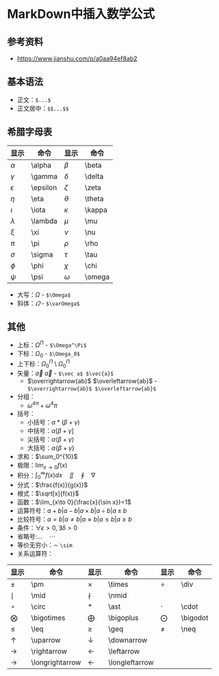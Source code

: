 # MarkDown中插入数学公式

## 参考资料

- https://www.jianshu.com/p/a0aa94ef8ab2

## 基本语法

- 正文：`$...$`
- 正文居中：`$$...$$`

## 希腊字母表

|显示|命令|显示|命令|
|----|----|----|----|
|$\alpha$|\alpha|$\beta$|\beta|
|$\gamma$|\gamma|$\delta$|\delta|
|$\epsilon$|\epsilon|$\zeta$|\zeta|
|$\eta$|\eta|$\theta$|\theta|
|$\iota$|\iota|$\kappa$|\kappa|
|$\lambda$|\lambda|$\mu$|\mu|
|$\xi$|\xi|$\nu$|\nu|
|$\pi$|\pi|$\rho$|\rho|
|$\sigma$|\sigma|$\tau$|\tau|
|$\phi$|\phi|$\chi$|\chi|
|$\psi$|\psi|$\omega$|\omega|

- 大写：$\Omega$ - `$\Omega$`
- 斜体：$\varOmega$ - `$\varOmega$`

## 其他

- 上标：$\Omega^\Pi$ - `$\Omega^\Pi$`
- 下标：$\Omega_0$ - `$\Omega_0$`
- 上下标：$\Omega^\Pi_0$ \ $\Omega_0^\Pi$
- 矢量：$\vec a$ $\vec{a}$ - `$\vec a$ $\vec{a}$`
  - $\overrightarrow{ab}$ $\overleftarrow{ab}$ - `$\overrightarrow{ab}$ $\overleftarrow{ab}$`
- 分组：
  - $\omega^{4\pi} + \omega^4\pi$
- 括号：
  - 小括号：$\alpha*(\beta+\gamma)$
  - 中括号：$\alpha[\beta+\gamma]$
  - 尖括号：$\alpha\langle\beta+\gamma\rangle$
  - 大括号：$\alpha\{\beta+\gamma\}$
- 求和：$\sum_0^{10}$
- 极限：$\lim_{x\to 0}{f(x)}$
- 积分：$\int_0^\infty{f(x)dx} \quad \iint \quad \oint \quad \nabla$
- 分式：$\frac{f(x)}{g(x)}$
- 根式：$\sqrt[x]{f(x)}$
- 函数：$\lim_{x\to 0}{\frac{x}{\sin x}}=1$
- 运算符号：$a+b|a-b|a \times b|a \div b| a\pm b$
- 比较符号：$a=b|a\neq b|a\approx b|a\leq b|a\geq b$
- 条件：$\forall \epsilon >0,\exists \delta >0$
- 省略号:$\dots \quad \cdots$
- 等价无穷小：$\sim$ `\sim`
- 关系运算符：

|显示|命令|显示|命令|显示|命令|
|----|----|----|----|----|----|
|$\pm$|\pm|$\times$|\times|$\div$|\div|
|$\mid$|\mid|$\nmid$|\nmid|
|$\circ$|\circ|$\ast$|\ast|$\cdot$|\cdot|
|$\bigotimes$|\bigotimes|$\bigoplus$|\bigoplus|$\bigodot$|\bigodot|
|$\leq$|\leq|$\geq$|\geq|$\neq$|\neq|
|$\uparrow$|\uparrow|$\downarrow$|\downarrow|
|$\rightarrow$|\rightarrow|$\leftarrow$|\leftarrow|
|$\longrightarrow$|\longrightarrow|$\longleftarrow$|\longleftarrow|